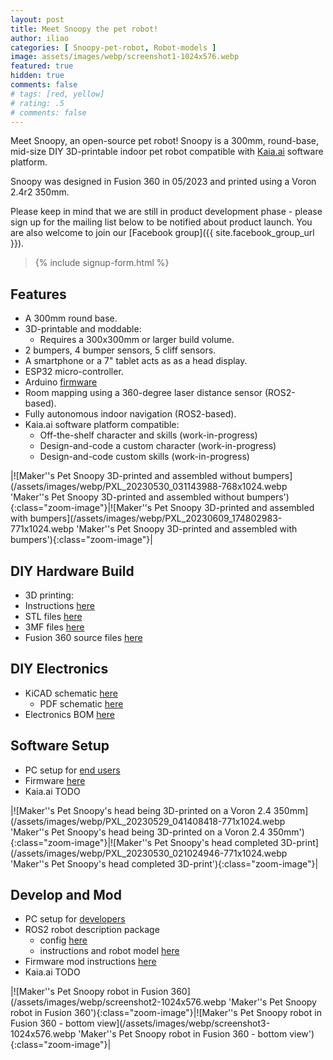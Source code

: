 ```yaml
---
layout: post
title: Meet Snoopy the pet robot!
author: iliao
categories: [ Snoopy-pet-robot, Robot-models ]
image: assets/images/webp/screenshot1-1024x576.webp
featured: true
hidden: true
comments: false
# tags: [red, yellow]
# rating: .5
# comments: false
---
```

Meet Snoopy, an open-source pet robot! Snoopy is a 300mm, round-base, mid-size DIY 3D-printable indoor pet robot compatible with [Kaia.ai](https://kaia.ai) software platform.

Snoopy was designed in Fusion 360 in 05/2023 and printed using a Voron 2.4r2 350mm.

Please keep in mind that we are still in product development phase - please sign up for the mailing list below to be notified about product launch. You are also welcome to join our [Facebook group]({{ site.facebook_group_url }}).

<blockquote>{% include signup-form.html %}</blockquote>

## Features
- A 300mm round base.
- 3D-printable and moddable:
  - Requires a 300x300mm or larger build volume.
- 2 bumpers, 4 bumper sensors, 5 cliff sensors.
- A smartphone or a 7" tablet acts as as a head display.
- ESP32 micro-controller.
- Arduino [firmware](https://github.com/makerspet/kaiaai_snoopy/tree/main/firmware)
- Room mapping using a 360-degree laser distance sensor (ROS2-based).
- Fully autonomous indoor navigation (ROS2-based).
- Kaia.ai software platform compatible:
  - Off-the-shelf character and skills (work-in-progress)
  - Design-and-code a custom character (work-in-progress)
  - Design-and-code custom skills (work-in-progress)

|![Maker''s Pet Snoopy 3D-printed and assembled without bumpers](/assets/images/webp/PXL_20230530_031143988-768x1024.webp 'Maker''s Pet Snoopy 3D-printed and assembled without bumpers'){:class="zoom-image"}|![Maker''s Pet Snoopy 3D-printed and assembled with bumpers](/assets/images/webp/PXL_20230609_174802983-771x1024.webp 'Maker''s Pet Snoopy 3D-printed and assembled with bumpers'){:class="zoom-image"}|

<p></p>

## DIY Hardware Build
- 3D printing:
 - Instructions [here](https://github.com/makerspet/kaiaai_snoopy/tree/main/hardware/)
 - STL files [here](https://github.com/makerspet/kaiaai_snoopy/tree/main/hardware/stl/)
 - 3MF files [here](https://github.com/makerspet/kaiaai_snoopy/tree/main/hardware/3mf/)
 - Fusion 360 source files [here](https://github.com/makerspet/kaiaai_snoopy/tree/main/hardware/fusion360)

## DIY Electronics
- KiCAD schematic [here](https://github.com/makerspet/kaiaai_snoopy/tree/main/hardware/kicad)
  - PDF schematic [here](https://github.com/makerspet/kaiaai_snoopy/tree/main/hardware/kicad/snoopy_schematic_09_2023.pdf)
- Electronics BOM [here](https://github.com/makerspet/kaiaai_snoopy/tree/main/hardware/kicad/snoopy_bom_09_2023.pdf)

## Software Setup
- PC setup for [end users](https://github.com/kaiaai/docker/tree/main/kaia-ros)
- Firmware [here](https://github.com/makerspet/kaiaai_snoopy/tree/main/firmware/)
- Kaia.ai TODO

|![Maker''s Pet Snoopy's head being 3D-printed on a Voron 2.4 350mm](/assets/images/webp/PXL_20230529_041408418-771x1024.webp 'Maker''s Pet Snoopy's head being 3D-printed on a Voron 2.4 350mm'){:class="zoom-image"}|![Maker''s Pet Snoopy's head completed 3D-print](/assets/images/webp/PXL_20230530_021024946-771x1024.webp 'Maker''s Pet Snoopy's head completed 3D-print'){:class="zoom-image"}|

<p></p>

## Develop and Mod
- PC setup for [developers](https://github.com/kaiaai/docker/tree/main/kaia-ros-dev)
- ROS2 robot description package
  - config [here](https://github.com/makerspet/kaiaai_snoopy/tree/main/config)
  - instructions and robot model [here](https://github.com/makerspet/kaiaai_snoopy/tree/main/urdf)
- Firmware mod instructions [here](https://github.com/makerspet/kaiaai_snoopy/tree/main/firmware/)
- Kaia.ai TODO

|![Maker''s Pet Snoopy robot in Fusion 360](/assets/images/webp/screenshot2-1024x576.webp 'Maker''s Pet Snoopy robot in Fusion 360'){:class="zoom-image"}|![Maker''s Pet Snoopy robot in Fusion 360 - bottom view](/assets/images/webp/screenshot3-1024x576.webp 'Maker''s Pet Snoopy robot in Fusion 360 - bottom view'){:class="zoom-image"}|

